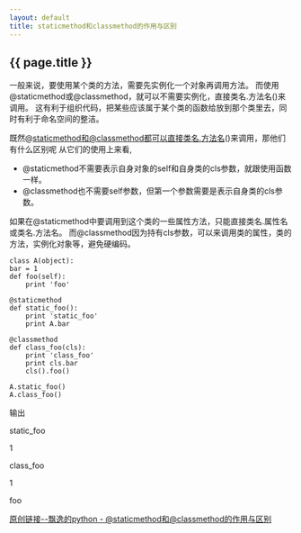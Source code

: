 ```yaml
---
layout: default
title: staticmethod和classmethod的作用与区别
---
```


## {{ page.title }}

一般来说，要使用某个类的方法，需要先实例化一个对象再调用方法。 而使用@staticmethod或@classmethod，就可以不需要实例化，直接类名.方法名()来调用。 这有利于组织代码，把某些应该属于某个类的函数给放到那个类里去，同时有利于命名空间的整洁。

既然@staticmethod和@classmethod都可以直接类名.方法名()来调用，那他们有什么区别呢 从它们的使用上来看,

- @staticmethod不需要表示自身对象的self和自身类的cls参数，就跟使用函数一样。
- @classmethod也不需要self参数，但第一个参数需要是表示自身类的cls参数。 

如果在@staticmethod中要调用到这个类的一些属性方法，只能直接类名.属性名或类名.方法名。 而@classmethod因为持有cls参数，可以来调用类的属性，类的方法，实例化对象等，避免硬编码。

	class A(object):  
	bar = 1  
	def foo(self):  
	    print 'foo'  
	
	@staticmethod  
	def static_foo():  
	    print 'static_foo'  
	    print A.bar  
	
	@classmethod  
	def class_foo(cls):  
	    print 'class_foo'  
	    print cls.bar  
	    cls().foo()

	A.static_foo()
	A.class_foo()

输出

static_foo

1

class_foo

1

foo

[原创链接--飘逸的python - @staticmethod和@classmethod的作用与区别](http://blog.csdn.net/handsomekang/article/details/9615239)